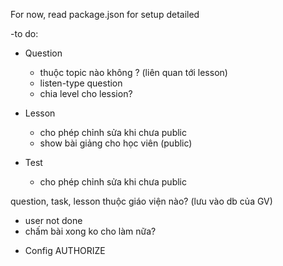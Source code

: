 For now, read package.json for setup detailed

-to do:

- Question
    - thuộc topic nào không ? (liên quan tới lesson)
    - listen-type question

    * chia level cho lession?
- Lesson
    - cho phép chỉnh sửa khi chưa public
    - show bài giảng cho học viên (public)
- Test
    - cho phép chỉnh sửa khi chưa public

question, task, lesson thuộc giáo viện nào? (lưu vào db của GV)
- user not done
- chấm bài xong ko cho làm nữa?

* Config AUTHORIZE